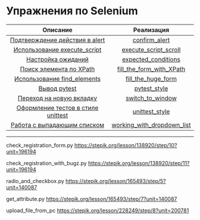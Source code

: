 # Упражнения по Selenium

|                              Описание                              |                              Реализация                               |
|:------------------------------------------------------------------:|:---------------------------------------------------------------------:|
|      [Подтверждение действия в alert](tasks/confirm_alert.md)      |              [confirm_alert](solutions/confirm_alert.py)              |
|   [Использование execute_script](tasks/execute_script_scroll.md)   |      [execute_script_scroll](solutions/execute_script_scroll.py)      |
|         [Настройка ожиданий](tasks/expected_conditions.md)         |        [expected_conditions](solutions/expected_conditions.py)        |
|    [Поиск элемента по XPath](tasks/fill_the_form_with_XPath.md)    |   [fill_the_form_with_XPath](solutions/fill_the_form_with_XPath.py)   |
|     [Использование find_elements](tasks/fill_the_huge_form.md)     |         [fill_the_huge_form](solutions/fill_the_huge_form.py)         |
|               [Вывод pytest](tasks/pytest_style.md)                |               [pytest_style](solutions/pytest_style.py)               |
|       [Переход на новую вкладку](tasks/switch_to_window.md)        |           [switch_to_window](solutions/switch_to_window.py)           |
|   [Оформление тестов в стиле unittest](tasks/unittest_style.md)    |             [unittest_style](solutions/unittest_style.py)             |
| [Работа с выпадающим списком](tasks/working_with_dropdown_list.md) | [working_with_dropdown_list](solutions/working_with_dropdown_list.py) |

---

check_registration_form.py https://stepik.org/lesson/138920/step/10?unit=196194

check_registration_with_bugz.py https://stepik.org/lesson/138920/step/11?unit=196194

radio_and_checkbox.py https://stepik.org/lesson/165493/step/5?unit=140087

get_attribute.py https://stepik.org/lesson/165493/step/7?unit=140087

upload_file_from_pc  https://stepik.org/lesson/228249/step/8?unit=200781
